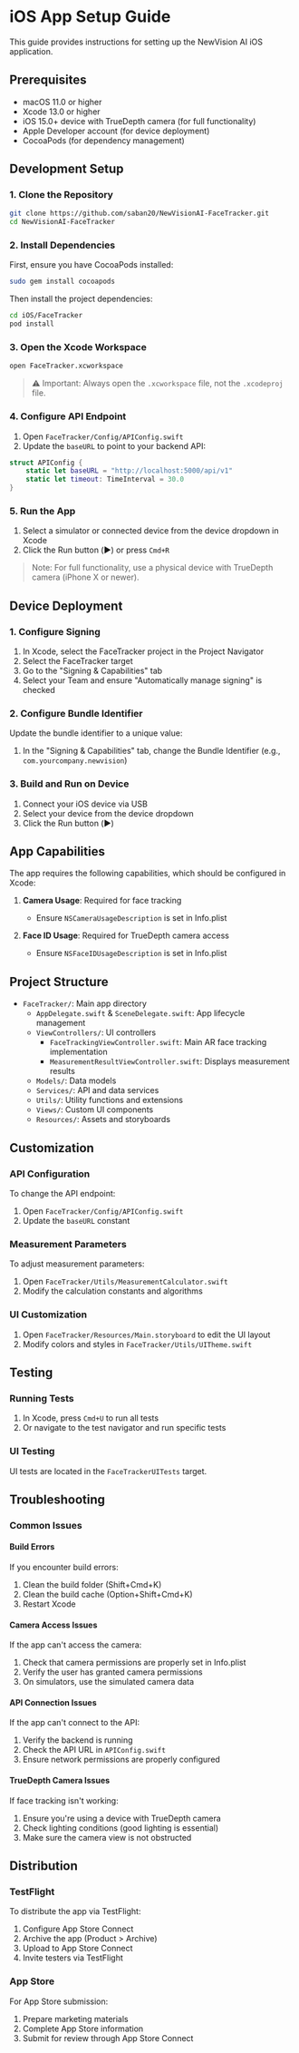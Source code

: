 # iOS App Setup Guide

This guide provides instructions for setting up the NewVision AI iOS application.

## Prerequisites

- macOS 11.0 or higher
- Xcode 13.0 or higher
- iOS 15.0+ device with TrueDepth camera (for full functionality)
- Apple Developer account (for device deployment)
- CocoaPods (for dependency management)

## Development Setup

### 1. Clone the Repository

```bash
git clone https://github.com/saban20/NewVisionAI-FaceTracker.git
cd NewVisionAI-FaceTracker
```

### 2. Install Dependencies

First, ensure you have CocoaPods installed:

```bash
sudo gem install cocoapods
```

Then install the project dependencies:

```bash
cd iOS/FaceTracker
pod install
```

### 3. Open the Xcode Workspace

```bash
open FaceTracker.xcworkspace
```

> ⚠️ Important: Always open the `.xcworkspace` file, not the `.xcodeproj` file.

### 4. Configure API Endpoint

1. Open `FaceTracker/Config/APIConfig.swift`
2. Update the `baseURL` to point to your backend API:

```swift
struct APIConfig {
    static let baseURL = "http://localhost:5000/api/v1"
    static let timeout: TimeInterval = 30.0
}
```

### 5. Run the App

1. Select a simulator or connected device from the device dropdown in Xcode
2. Click the Run button (▶️) or press `Cmd+R`

> Note: For full functionality, use a physical device with TrueDepth camera (iPhone X or newer).

## Device Deployment

### 1. Configure Signing

1. In Xcode, select the FaceTracker project in the Project Navigator
2. Select the FaceTracker target
3. Go to the "Signing & Capabilities" tab
4. Select your Team and ensure "Automatically manage signing" is checked

### 2. Configure Bundle Identifier

Update the bundle identifier to a unique value:

1. In the "Signing & Capabilities" tab, change the Bundle Identifier (e.g., `com.yourcompany.newvision`)

### 3. Build and Run on Device

1. Connect your iOS device via USB
2. Select your device from the device dropdown
3. Click the Run button (▶️)

## App Capabilities

The app requires the following capabilities, which should be configured in Xcode:

1. **Camera Usage**: Required for face tracking
   - Ensure `NSCameraUsageDescription` is set in Info.plist

2. **Face ID Usage**: Required for TrueDepth camera access
   - Ensure `NSFaceIDUsageDescription` is set in Info.plist

## Project Structure

- `FaceTracker/`: Main app directory
  - `AppDelegate.swift` & `SceneDelegate.swift`: App lifecycle management
  - `ViewControllers/`: UI controllers
    - `FaceTrackingViewController.swift`: Main AR face tracking implementation
    - `MeasurementResultViewController.swift`: Displays measurement results
  - `Models/`: Data models
  - `Services/`: API and data services
  - `Utils/`: Utility functions and extensions
  - `Views/`: Custom UI components
  - `Resources/`: Assets and storyboards

## Customization

### API Configuration

To change the API endpoint:

1. Open `FaceTracker/Config/APIConfig.swift`
2. Update the `baseURL` constant

### Measurement Parameters

To adjust measurement parameters:

1. Open `FaceTracker/Utils/MeasurementCalculator.swift`
2. Modify the calculation constants and algorithms

### UI Customization

1. Open `FaceTracker/Resources/Main.storyboard` to edit the UI layout
2. Modify colors and styles in `FaceTracker/Utils/UITheme.swift`

## Testing

### Running Tests

1. In Xcode, press `Cmd+U` to run all tests
2. Or navigate to the test navigator and run specific tests

### UI Testing

UI tests are located in the `FaceTrackerUITests` target.

## Troubleshooting

### Common Issues

#### Build Errors

If you encounter build errors:

1. Clean the build folder (Shift+Cmd+K)
2. Clean the build cache (Option+Shift+Cmd+K)
3. Restart Xcode

#### Camera Access Issues

If the app can't access the camera:

1. Check that camera permissions are properly set in Info.plist
2. Verify the user has granted camera permissions
3. On simulators, use the simulated camera data

#### API Connection Issues

If the app can't connect to the API:

1. Verify the backend is running
2. Check the API URL in `APIConfig.swift`
3. Ensure network permissions are properly configured

#### TrueDepth Camera Issues

If face tracking isn't working:

1. Ensure you're using a device with TrueDepth camera
2. Check lighting conditions (good lighting is essential)
3. Make sure the camera view is not obstructed

## Distribution

### TestFlight

To distribute the app via TestFlight:

1. Configure App Store Connect
2. Archive the app (Product > Archive)
3. Upload to App Store Connect
4. Invite testers via TestFlight

### App Store

For App Store submission:

1. Prepare marketing materials
2. Complete App Store information
3. Submit for review through App Store Connect
